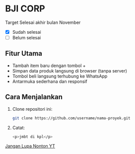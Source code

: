 # BJI CORP
Target Selesai akhir bulan November
- [x] Sudah selesai
- [ ] Belum selesai

## Fitur Utama
- Tambah item baru dengan tombol +
- Simpan data produk langsung di browser (tanpa server)
- Tombol beli langsung terhubung ke WhatsApp
- Antarmuka sederhana dan responsif

## Cara Menjalankan
1. Clone repositori ini:
   ```bash
   git clone https://github.com/username/nama-proyek.git

2. Catat:
    ```bash
   <p>jmbt di kpl</p>
   
[Jangan Lupa Nonton YT](https://www.youtube.com/)
